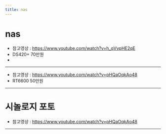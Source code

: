 ```yaml
---
title: nas
---
```


# nas
* 참고영상 : https://www.youtube.com/watch?v=h_qVvpHE2qE
* DS420+ 70만원
* 


---

* 참고영상 : https://www.youtube.com/watch?v=pHQaOqkAo48
* RT6600 50만원

---

# 시놀로지 포토
* 참고영상 : https://www.youtube.com/watch?v=pHQaOqkAo48

---
